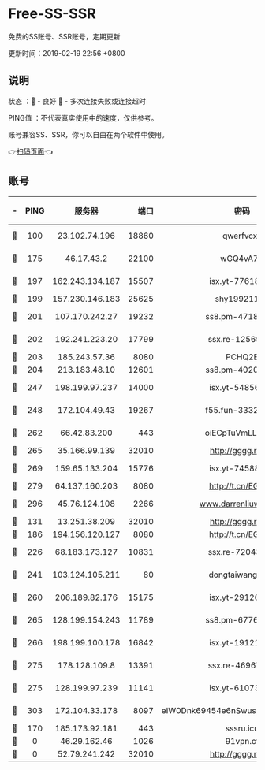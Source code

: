 # Free-SS-SSR

免费的SS账号、SSR账号，定期更新

更新时间：2019-02-19 22:56 +0800

## 说明

状态     ：🙂 - 良好 🙁 - 多次连接失败或连接超时

PING值   ：不代表真实使用中的速度，仅供参考。

账号兼容SS、SSR，你可以自由在两个软件中使用。

👉[扫码页面](https://liesauer.github.io/free-ss-ssr.github.io/)👈

## 账号

|-|PING|服务器|端口|密码|加密方式|区域|
|:----:|:----:|:-----:|-----:|:----:|:----:|:----:|
|🙂|100|23.102.74.196|18860|qwerfvcxz|aes-256-gcm|JP|
|🙂|175|46.17.43.2|22100|wGQ4vA7D|aes-256-gcm|RU|
|🙂|197|162.243.134.187|15507|isx.yt-77618718|aes-256-cfb|US|
|🙂|199|157.230.146.183|25625|shy19921124|rc4-md5|US|
|🙂|201|107.170.242.27|19232|ss8.pm-47184551|aes-256-cfb|US|
|🙂|202|192.241.223.20|17799|ssx.re-12569451|aes-256-cfb|US|
|🙂|203|185.243.57.36|8080|PCHQ2E|rc4-md5|US|
|🙂|204|213.183.48.10|12601|ss8.pm-40202630|rc4-md5|RU|
|🙂|247|198.199.97.237|14000|isx.yt-54856932|aes-256-cfb|US|
|🙂|248|172.104.49.43|19267|f55.fun-33324216|aes-256-cfb|SG|
|🙂|262|66.42.83.200|443|oiECpTuVmLLxk4Ts|aes-256-cfb|US|
|🙂|265|35.166.99.139|32010|http://gggg.rocks|chacha20|US|
|🙂|269|159.65.133.204|15776|isx.yt-74588926|aes-256-cfb|SG|
|🙂|279|64.137.160.203|8080|http://t.cn/EGJIyrl|rc4-md5|CA|
|🙂|296|45.76.124.108|2266|www.darrenliuwei.com|aes-256-cfb|AU|
|🙂|131|13.251.38.209|32010|http://gggg.rocks|chacha20|SG|
|🙂|186|194.156.120.127|8080|http://t.cn/EGJIyrl|rc4-md5|RU|
|🙂|226|68.183.173.127|10831|ssx.re-72043236|aes-256-cfb|US|
|🙂|241|103.124.105.211|80|dongtaiwang.com|aes-256-cfb|US|
|🙂|260|206.189.82.176|15175|isx.yt-29126697|aes-256-cfb|SG|
|🙂|265|128.199.154.243|11789|ss8.pm-67760833|aes-256-cfb|SG|
|🙂|266|198.199.100.178|16842|isx.yt-19121084|aes-256-cfb|US|
|🙂|275|178.128.109.8|13391|ssx.re-46967706|aes-256-cfb|SG|
|🙂|275|128.199.97.239|11141|isx.yt-61073883|aes-256-cfb|SG|
|🙂|303|172.104.33.178|8097|eIW0Dnk69454e6nSwuspv9DmS201tQ0D|aes-256-cfb|SG|
|🙁|170|185.173.92.181|443|sssru.icu|rc4-md5|RU|
|🙁|0|46.29.162.46|1026|91vpn.cf|rc4-md5|RU|
|🙁|0|52.79.241.242|32010|http://gggg.rocks|chacha20|KR|
